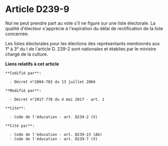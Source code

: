# Article D239-9

Nul ne peut prendre part au vote s'il ne figure sur une liste électorale. La qualité d'électeur s'apprécie à l'expiration du
délai de rectification de la liste concernée. 

Les listes électorales pour les élections des représentants mentionnés aux 1° à 3° du I de l'article D. 239-2 sont nationales
et établies par le ministre chargé de la culture.

**Liens relatifs à cet article**

	**Codifié par**:

	  - Décret n°2004-703 du 13 juillet 2004

	**Modifié par**:

	  - Décret n°2017-778 du 4 mai 2017 - art. 1

	**Cite**:

	  - Code de l'éducation - art. D239-2 (V)

	**Cité par**:

	  - Code de l'éducation - art. D239-23 (Ab)
	  - Code de l'éducation - art. D239-7 (V)
